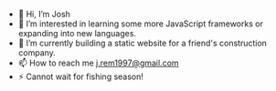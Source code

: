 - 👋 Hi, I’m Josh
- 👀 I’m interested in learning some more JavaScript frameworks or expanding into new languages.
- 🌱 I’m currently building a static website for a friend's construction company.
- 📫 How to reach me [j.rem1997@gmail.com](j.rem1997@gmail.com)
- ⚡ Cannot wait for fishing season!
